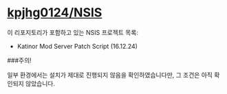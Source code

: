[kpjhg0124/NSIS](https://github.com/kpjhg0124/NSIS)
=======================================

이 리포지토리가 포함하고 있는 NSIS 프로젝트 목록:

 - Katinor Mod Server Patch Script (16.12.24)

###주의!

일부 환경에서는 설치가 제대로 진행되지 않음을 확인하였습니다만, 그 조건은 아직 확인되지 않았습니다.